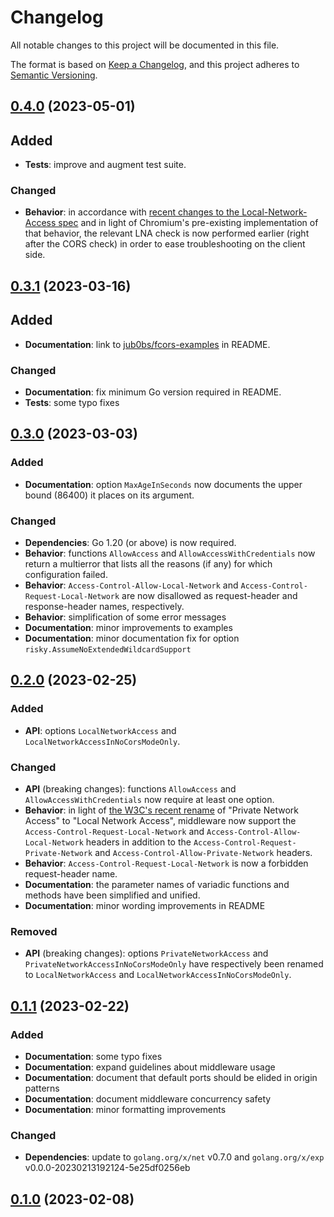 # Changelog

All notable changes to this project will be documented in this file.

The format is based on [Keep a Changelog](https://keepachangelog.com/en/1.0.0/),
and this project adheres to [Semantic Versioning](https://semver.org/spec/v2.0.0.html).

## [0.4.0] (2023-05-01)

## Added

- **Tests**: improve and augment test suite.

### Changed

- **Behavior**: in accordance with
  [recent changes to the Local-Network-Access spec][pna-earlier]
  and in light of Chromium's pre-existing implementation of that behavior,
  the relevant LNA check is now performed earlier
  (right after the CORS check)
  in order to ease troubleshooting on the client side.

## [0.3.1] (2023-03-16)

## Added

- **Documentation**: link to [jub0bs/fcors-examples][examples] in README.

### Changed

- **Documentation**: fix minimum Go version required in README.
- **Tests**: some typo fixes

## [0.3.0] (2023-03-03)

### Added

- **Documentation**: option `MaxAgeInSeconds` now documents the upper bound
  (86400) it places on its argument.

### Changed

- **Dependencies**: Go 1.20 (or above) is now required.
- **Behavior**: functions `AllowAccess` and `AllowAccessWithCredentials`
  now return a multierror that lists all the reasons (if any)
  for which configuration failed.
- **Behavior**: `Access-Control-Allow-Local-Network` and
  `Access-Control-Request-Local-Network` are now disallowed
  as request-header and response-header names, respectively.
- **Behavior**: simplification of some error messages
- **Documentation**: minor improvements to examples
- **Documentation**: minor documentation fix for option
  `risky.AssumeNoExtendedWildcardSupport`

## [0.2.0] (2023-02-25)

### Added

- **API**: options `LocalNetworkAccess` and
  `LocalNetworkAccessInNoCorsModeOnly`.

### Changed

- **API** (breaking changes):
  functions `AllowAccess` and `AllowAccessWithCredentials`
  now require at least one option.
- **Behavior**: in light of [the W3C's recent rename][pna-rename]
  of "Private Network Access" to "Local Network Access",
  middleware now support
  the `Access-Control-Request-Local-Network`
  and `Access-Control-Allow-Local-Network` headers
  in addition to
  the `Access-Control-Request-Private-Network`
  and `Access-Control-Allow-Private-Network` headers.
- **Behavior**: `Access-Control-Request-Local-Network`
  is now a forbidden request-header name.
- **Documentation**: the parameter names of variadic functions and methods
  have been simplified and unified.
- **Documentation**: minor wording improvements in README

### Removed

- **API** (breaking changes):
  options `PrivateNetworkAccess` and `PrivateNetworkAccessInNoCorsModeOnly`
  have respectively been renamed to
  `LocalNetworkAccess` and `LocalNetworkAccessInNoCorsModeOnly`.

## [0.1.1] (2023-02-22)

### Added

- **Documentation**: some typo fixes
- **Documentation**: expand guidelines about middleware usage
- **Documentation**: document that default ports should be elided
  in origin patterns
- **Documentation**: document middleware concurrency safety
- **Documentation**: minor formatting improvements

### Changed

- **Dependencies**: update to `golang.org/x/net` v0.7.0
  and `golang.org/x/exp` v0.0.0-20230213192124-5e25df0256eb

## [0.1.0] (2023-02-08)

[0.4.0]: https://github.com/jub0bs/fcors/compare/v0.3.1...v0.4.0
[0.3.1]: https://github.com/jub0bs/fcors/compare/v0.3.0...v0.3.1
[0.3.0]: https://github.com/jub0bs/fcors/compare/v0.2.0...v0.3.0
[0.2.0]: https://github.com/jub0bs/fcors/compare/v0.1.1...v0.2.0
[0.1.1]: https://github.com/jub0bs/fcors/compare/v0.1.0...v0.1.1
[0.1.0]: https://github.com/jub0bs/fcors/releases/tag/v0.1.0

[examples]: https://github.com/jub0bs/fcors-examples
[pna-earlier]: https://github.com/WICG/private-network-access/pull/90
[pna-rename]: https://github.com/WICG/private-network-access/issues/91

